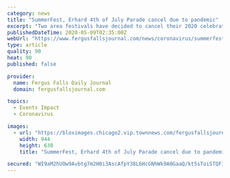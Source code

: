 ```yaml
---
category: news
title: "SummerFest, Erhard 4th of July Parade cancel due to pandemic"
excerpt: "Two area festivals have decided to cancel their 2020 celebrations due to the COVID-19 pandemic. Fergus Falls SummerFest and Erhard 4th of July Parade both made the announcement that this"
publishedDateTime: 2020-05-09T02:35:00Z
webUrl: "https://www.fergusfallsjournal.com/news/coronavirus/summerfest-erhard-4th-of-july-parade-cancel-due-to-pandemic/article_c5331c20-919d-11ea-945e-336ec5f941a9.html"
type: article
quality: 90
heat: 90
published: false

provider:
  name: Fergus Falls Daily Journal
  domain: fergusfallsjournal.com

topics:
  - Events Impact
  - Coronavirus

images:
  - url: "https://bloximages.chicago2.vip.townnews.com/fergusfallsjournal.com/content/tncms/assets/v3/editorial/c/ca/cca99ce0-919d-11ea-b620-0b53a9384b15/5eb6171859b6f.image.jpg?resize=944%2C630"
    width: 944
    height: 630
    title: "SummerFest, Erhard 4th of July Parade cancel due to pandemic"

secured: "WI9aM2hUOw9Avbtg7m2H0i3AscAfpY38L6HcGNhWk9A0GaaQ/kt5sToiSTQFi95XiA7vQQ9Hk3enlxqhpRKiy5XHkE4g7YSx7P4U/6+zkkz+cPspfc8gR8FWqzsOevqigqgYVy90BSKOD32zbLNk4+B82F8pQZY4QIjywD1fLHWr6wnoFmTJ1i5XyQnVzKIaCLCJf7STR3SxWkpyKnV7P+ExnQ7jqqBI6Qo4SKv7U7z3gXj1PGwRvUpYZrMHV/MGNwOkmWdXfDOmmwfYZ4u8Me+m43ONws9PkIIv1sUyTFllryPrezvSqeShgnFLhNpS;2u+PXP4y7LmEMvUwR5tlOw=="
---
```


